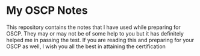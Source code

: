 # My OSCP Notes
This repository contains the notes that I have used while preparing for OSCP. They may or may not be of some help to you but it has definitely helped me in passing the test. If you are reading this and preparing for your OSCP as well, I wish you all the best in attaining the certification
